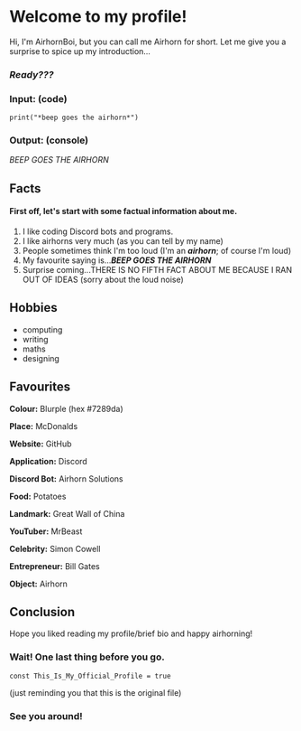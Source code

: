 # Welcome to my profile!

Hi, I'm AirhornBoi, but you can call me Airhorn for short. Let me give you a surprise to spice up my introduction...

### *Ready???*

### Input: (code)

`print("*beep goes the airhorn*")`

### Output: (console)

*BEEP GOES THE AIRHORN*

## Facts
#### First off, let's start with some factual information about me.

1. I like coding Discord bots and programs.
2. I like airhorns very much (as you can tell by my name)
3. People sometimes think I'm too loud (I'm an ***airhorn***; of course I'm loud)
4. My favourite saying is...***BEEP GOES THE AIRHORN***
5. Surprise coming...THERE IS NO FIFTH FACT ABOUT ME BECAUSE I RAN OUT OF IDEAS (sorry about the loud noise)

## Hobbies

* computing
* writing
* maths
* designing

## Favourites

**Colour:** Blurple (hex #7289da)

**Place:** McDonalds

**Website:** GitHub

**Application:** Discord

**Discord Bot:** Airhorn Solutions

**Food:** Potatoes

**Landmark:** Great Wall of China

**YouTuber:** MrBeast

**Celebrity:** Simon Cowell

**Entrepreneur:** Bill Gates

**Object:** Airhorn

## Conclusion

Hope you liked reading my profile/brief bio and happy airhorning!

### Wait! One last thing before you go.

`const This_Is_My_Official_Profile = true`

(just reminding you that this is the original file)

### See you around!

<!---
AirhornBoi/AirhornBoi is a ✨ special ✨ repository because its `README.md` (this file) appears on your GitHub profile.
You can click the Preview link to take a look at your changes.
--->
